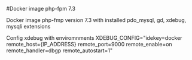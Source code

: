 #Docker image php-fpm 7.3

Docker image php-fmp version 7.3 with installed pdo_mysql, gd, xdebug, mysqli extensions

Config xdebug with enviromnments XDEBUG_CONFIG="idekey=docker remote_host={IP_ADDRESS} remote_port=9000 remote_enable=on remote_handler=dbgp remote_autostart=1"